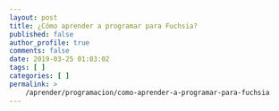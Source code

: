 ```yaml
---
layout: post
title: ¿Cómo aprender a programar para Fuchsia?
published: false
author_profile: true
comments: false
date: 2019-03-25 01:03:02
tags: [ ]
categories: [ ]
permalink: >
    /aprender/programacion/como-aprender-a-programar-para-fuchsia
---
```

